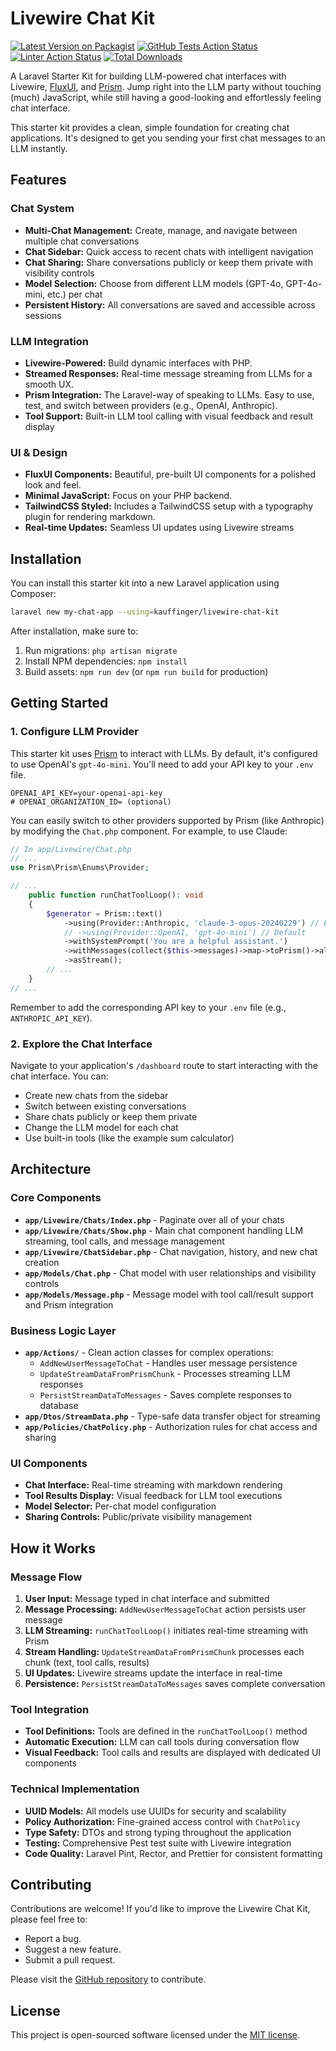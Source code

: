 # Livewire Chat Kit

[![Latest Version on Packagist](https://img.shields.io/packagist/v/kauffinger/livewire-chat-kit.svg?style=flat-square)](https://packagist.org/packages/kauffinger/livewire-chat-kit)
[![GitHub Tests Action Status](https://img.shields.io/github/actions/workflow/status/kauffinger/livewire-chat/tests.yml?branch=main&label=tests&style=flat-square)](https://github.com/kauffinger/livewire-chat/actions?query=workflow%3Atests+branch%3Amain)
[![Linter Action Status](https://img.shields.io/github/actions/workflow/status/kauffinger/livewire-chat/lint.yml?branch=main&label=linter&style=flat-square)](https://github.com/kauffinger/livewire-chat/actions?query=workflow%3Alint+branch%3Amain)
[![Total Downloads](https://img.shields.io/packagist/dt/kauffinger/livewire-chat-kit.svg?style=flat-square)](https://packagist.org/packages/kauffinger/livewire-chat-kit)

A Laravel Starter Kit for building LLM-powered chat interfaces with Livewire, [FluxUI](https://fluxui.com), and [Prism](https://github.com/prismphp/prism). Jump right into the LLM party without touching (much) JavaScript, while still having a good-looking and effortlessly feeling chat interface.

This starter kit provides a clean, simple foundation for creating chat applications. It's designed to get you sending your first chat messages to an LLM instantly.

## Features

### Chat System

- **Multi-Chat Management:** Create, manage, and navigate between multiple chat conversations
- **Chat Sidebar:** Quick access to recent chats with intelligent navigation
- **Chat Sharing:** Share conversations publicly or keep them private with visibility controls
- **Model Selection:** Choose from different LLM models (GPT-4o, GPT-4o-mini, etc.) per chat
- **Persistent History:** All conversations are saved and accessible across sessions

### LLM Integration

- **Livewire-Powered:** Build dynamic interfaces with PHP.
- **Streamed Responses:** Real-time message streaming from LLMs for a smooth UX.
- **Prism Integration:** The Laravel-way of speaking to LLMs. Easy to use, test, and switch between providers (e.g., OpenAI, Anthropic).
- **Tool Support:** Built-in LLM tool calling with visual feedback and result display

### UI & Design

- **FluxUI Components:** Beautiful, pre-built UI components for a polished look and feel.
- **Minimal JavaScript:** Focus on your PHP backend.
- **TailwindCSS Styled:** Includes a TailwindCSS setup with a typography plugin for rendering markdown.
- **Real-time Updates:** Seamless UI updates using Livewire streams

## Installation

You can install this starter kit into a new Laravel application using Composer:

```bash
laravel new my-chat-app --using=kauffinger/livewire-chat-kit
```

After installation, make sure to:

1.  Run migrations: `php artisan migrate`
2.  Install NPM dependencies: `npm install`
3.  Build assets: `npm run dev` (or `npm run build` for production)

## Getting Started

### 1. Configure LLM Provider

This starter kit uses [Prism](https://github.com/prismphp/prism) to interact with LLMs. By default, it's configured to use OpenAI's `gpt-4o-mini`. You'll need to add your API key to your `.env` file.

```env
OPENAI_API_KEY=your-openai-api-key
# OPENAI_ORGANIZATION_ID= (optional)
```

You can easily switch to other providers supported by Prism (like Anthropic) by modifying the `Chat.php` component. For example, to use Claude:

```php
// In app/Livewire/Chat.php
// ...
use Prism\Prism\Enums\Provider;

// ...
    public function runChatToolLoop(): void
    {
        $generator = Prism::text()
            ->using(Provider::Anthropic, 'claude-3-opus-20240229') // Example for Claude
            // ->using(Provider::OpenAI, 'gpt-4o-mini') // Default
            ->withSystemPrompt('You are a helpful assistant.')
            ->withMessages(collect($this->messages)->map->toPrism()->all())
            ->asStream();
        // ...
    }
// ...
```

Remember to add the corresponding API key to your `.env` file (e.g., `ANTHROPIC_API_KEY`).

### 2. Explore the Chat Interface

Navigate to your application's `/dashboard` route to start interacting with the chat interface. You can:

- Create new chats from the sidebar
- Switch between existing conversations
- Share chats publicly or keep them private
- Change the LLM model for each chat
- Use built-in tools (like the example sum calculator)

## Architecture

### Core Components

- **`app/Livewire/Chats/Index.php`** - Paginate over all of your chats
- **`app/Livewire/Chats/Show.php`** - Main chat component handling LLM streaming, tool calls, and message management
- **`app/Livewire/ChatSidebar.php`** - Chat navigation, history, and new chat creation
- **`app/Models/Chat.php`** - Chat model with user relationships and visibility controls
- **`app/Models/Message.php`** - Message model with tool call/result support and Prism integration

### Business Logic Layer

- **`app/Actions/`** - Clean action classes for complex operations:
  - `AddNewUserMessageToChat` - Handles user message persistence
  - `UpdateStreamDataFromPrismChunk` - Processes streaming LLM responses
  - `PersistStreamDataToMessages` - Saves complete responses to database
- **`app/Dtos/StreamData.php`** - Type-safe data transfer object for streaming
- **`app/Policies/ChatPolicy.php`** - Authorization rules for chat access and sharing

### UI Components

- **Chat Interface:** Real-time streaming with markdown rendering
- **Tool Results Display:** Visual feedback for LLM tool executions
- **Model Selector:** Per-chat model configuration
- **Sharing Controls:** Public/private visibility management

## How it Works

### Message Flow

1. **User Input:** Message typed in chat interface and submitted
2. **Message Processing:** `AddNewUserMessageToChat` action persists user message
3. **LLM Streaming:** `runChatToolLoop()` initiates real-time streaming with Prism
4. **Stream Handling:** `UpdateStreamDataFromPrismChunk` processes each chunk (text, tool calls, results)
5. **UI Updates:** Livewire streams update the interface in real-time
6. **Persistence:** `PersistStreamDataToMessages` saves complete conversation

### Tool Integration

- **Tool Definitions:** Tools are defined in the `runChatToolLoop()` method
- **Automatic Execution:** LLM can call tools during conversation flow
- **Visual Feedback:** Tool calls and results are displayed with dedicated UI components

### Technical Implementation

- **UUID Models:** All models use UUIDs for security and scalability
- **Policy Authorization:** Fine-grained access control with `ChatPolicy`
- **Type Safety:** DTOs and strong typing throughout the application
- **Testing:** Comprehensive Pest test suite with Livewire integration
- **Code Quality:** Laravel Pint, Rector, and Prettier for consistent formatting

## Contributing

Contributions are welcome! If you'd like to improve the Livewire Chat Kit, please feel free to:

- Report a bug.
- Suggest a new feature.
- Submit a pull request.

Please visit the [GitHub repository](https://github.com/kauffinger/livewire-chat-kit) to contribute.

## License

This project is open-sourced software licensed under the [MIT license](LICENSE.md).
